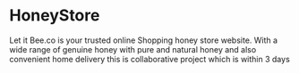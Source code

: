 # HoneyStore
  Let it Bee.co is your trusted online Shopping honey store website.
  With a wide range of genuine honey with pure and natural honey and also convenient home delivery
  this is collaborative project which is within 3 days
 <a href="https://honeystore1.netlify.app"/>

                       

